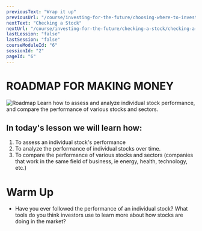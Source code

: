 ```yaml
---
previousText: "Wrap it up"
previousUrl: "/course/investing-for-the-future/choosing-where-to-invest/summary"
nextText: "Checking a Stock"
nextUrl: "/course/investing-for-the-future/checking-a-stock/checking-a-stock"
lastLession: "false"
lastSession: "false"
courseModuleId: "6"
sessionId: "2"
pageId: "6"
---
```



# ROADMAP FOR MAKING MONEY

![Roadmap](/assets/img/roadmap.png)
<sparkle-character-intro class="shift-up-overlap" position="right" character="yuna">
Learn how to assess and analyze individual stock performance, and compare the performance of various stocks and sectors.
</sparkle-character-intro>

## In today's lesson we will learn how:
1. To assess an individual stock's performance
2. To analyze the performance of individual stocks over time.
3. To compare the performance of various stocks and sectors (companies that work in the same field of business, ie energy, health, technology, etc.)


# Warm Up
- Have you ever followed the performance of an individual stock? What tools do you think investors use to learn more about how stocks are doing in the market?